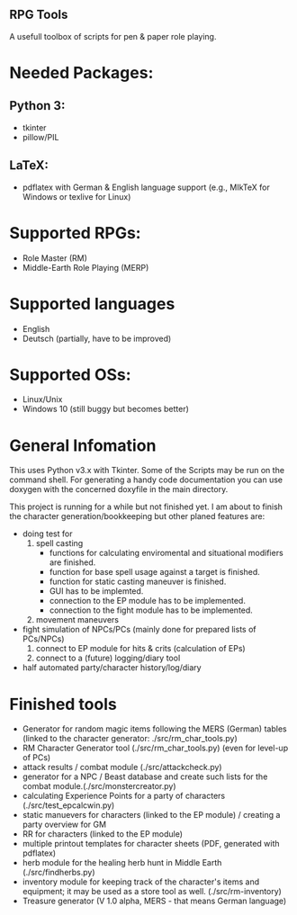 RPG Tools
---------
A usefull toolbox of scripts for pen & paper role playing.

# Needed Packages:

## Python 3:
- tkinter
- pillow/PIL

## LaTeX:
- pdflatex with German & English language support (e.g., MIkTeX for Windows or texlive for Linux)

# Supported RPGs:
- Role Master (RM)
- Middle-Earth Role Playing (MERP)

#  Supported languages
- English
- Deutsch (partially, have to be improved)

#  Supported OSs:
- Linux/Unix
- Windows 10 (still buggy but becomes better)

# General Infomation
This uses Python v3.x with Tkinter. Some of the Scripts may be run on the command shell.
For generating a handy code documentation you can use doxygen with the concerned doxyfile in the main directory.

This project is running for a while but not finished yet. I am about to finish the character generation/bookkeeping but other planed features are:
- doing test for
  1. spell casting
     - functions for calculating enviromental and situational modifiers are finished.
     - function for base spell usage against a target is finished.
     - function for static casting maneuver is finished.
     - GUI has to be implemted.
     - connection to the EP module has to be implemented.
     - connection to the fight module has to be implemented.
  2. movement maneuvers
- fight simulation of NPCs/PCs (mainly done for prepared lists of PCs/NPCs)
  1. connect to EP module for hits & crits (calculation of EPs)
  2. connect to a (future) logging/diary tool
- half automated party/character history/log/diary


# Finished tools
- Generator for random magic items following the MERS (German) tables (linked to the character generator: ./src/rm_char_tools.py)
- RM Character Generator tool (./src/rm_char_tools.py) (even for level-up of PCs)
- attack results / combat module (./src/attackcheck.py)
- generator for a NPC / Beast database and create such lists for the combat module.(./src/monstercreator.py)
- calculating Experience Points for a party of characters (./src/test_epcalcwin.py)
- static manuevers for characters (linked to the EP module) / creating a party overview for GM
- RR for characters (linked to the EP module)
- multiple printout templates for character sheets (PDF, generated with pdflatex)
- herb module for the healing herb hunt in Middle Earth (./src/findherbs.py)
- inventory module for keeping track of the character's items and equipment; it may be used as a store tool as well. (./src/rm-inventory)
- Treasure generator (V 1.0 alpha, MERS - that means German language)
